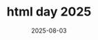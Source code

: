 ---
date: 2025-08-03
title: html day 2025
permalink: false
redirect: https://quewon.github.io/html-day-2025/
---